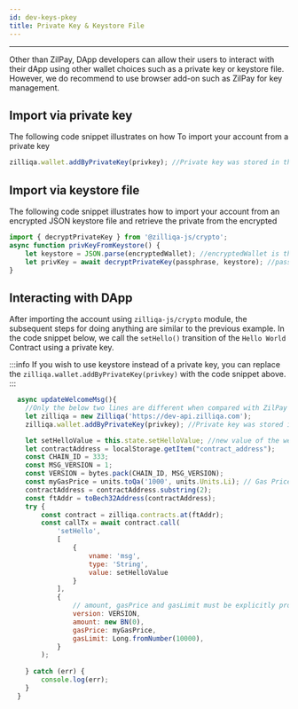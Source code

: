 ```yaml
---
id: dev-keys-pkey
title: Private Key & Keystore File
---
```


---

Other than ZilPay, DApp developers can allow their users to interact with their dApp using other wallet choices such as a private key or keystore file.
However, we do recommend to use browser add-on such as ZilPay for key management.
## Import via private key
The following code snippet illustrates on how To import your account from a private key

```javascript
zilliqa.wallet.addByPrivateKey(privkey); //Private key was stored in the privKey variable
```

## Import via keystore file
The following code snippet illustrates how to import your account from an encrypted JSON keystore file and retrieve the private from the encrypted

```javascript
import { decryptPrivateKey } from '@zilliqa-js/crypto';
async function privKeyFromKeystore() {
    let keystore = JSON.parse(encryptedWallet); //encryptedWallet is the encrypted keystore file
    let privKey = await decryptPrivateKey(passphrase, keystore); //passphrase variable has the passphrase of the encrypted wallet
}
```

## Interacting with DApp

After importing the account using ```zilliqa-js/crypto``` module, the subsequent steps for doing anything are similar to the previous example.
In the code snippet below, we call the `setHello()` transition of the `Hello World` Contract using a private key.

:::info
If you wish to use keystore instead of a private key, you can replace the `zilliqa.wallet.addByPrivateKey(privkey)` with the code snippet above.
:::

```javascript
  async updateWelcomeMsg(){
    //Only the below two lines are different when compared with ZilPay login.
    let zilliqa = new Zilliqa('https://dev-api.zilliqa.com');
    zilliqa.wallet.addByPrivateKey(privkey); //Private key was stored in the privKey variable

    let setHelloValue = this.state.setHelloValue; //new value of the welcome msg
    let contractAddress = localStorage.getItem("contract_address");
    const CHAIN_ID = 333;
    const MSG_VERSION = 1;
    const VERSION = bytes.pack(CHAIN_ID, MSG_VERSION);   
    const myGasPrice = units.toQa('1000', units.Units.Li); // Gas Price that will be used by all transactions
    contractAddress = contractAddress.substring(2);
    const ftAddr = toBech32Address(contractAddress);
    try {
        const contract = zilliqa.contracts.at(ftAddr);
        const callTx = await contract.call(
            'setHello',
            [
                {
                    vname: 'msg',
                    type: 'String',
                    value: setHelloValue
                }
            ],
            {
                // amount, gasPrice and gasLimit must be explicitly provided
                version: VERSION,
                amount: new BN(0),
                gasPrice: myGasPrice,
                gasLimit: Long.fromNumber(10000),
            }
        );
  
    } catch (err) {
        console.log(err);
    }
  }
```